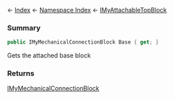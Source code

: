 ← [Index](Api-Index) ← [Namespace Index](Namespace-Index) ← [IMyAttachableTopBlock](Sandbox.ModAPI.Ingame.IMyAttachableTopBlock)

### Summary

```csharp
public IMyMechanicalConnectionBlock Base { get; }
```

Gets the attached base block

### Returns

[IMyMechanicalConnectionBlock](Sandbox.ModAPI.Ingame.IMyMechanicalConnectionBlock)

